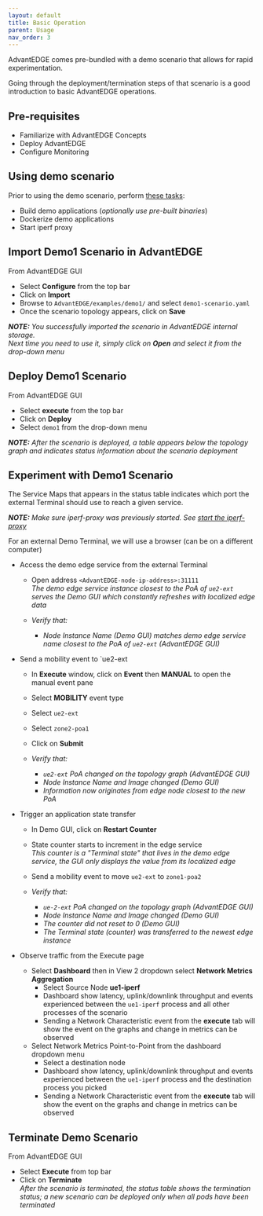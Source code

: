 ```yaml
---
layout: default
title: Basic Operation
parent: Usage
nav_order: 3
---
```


AdvantEDGE comes pre-bundled with a demo scenario that allows for rapid experimentation.

Going through the deployment/termination steps of that scenario is a good introduction to basic AdvantEDGE operations.

## Pre-requisites
- Familiarize with AdvantEDGE Concepts
- Deploy AdvantEDGE
- Configure Monitoring

## Using demo scenario
Prior to using the demo scenario, perform [these tasks](https://github.com/InterDigitalInc/AdvantEDGE/blob/master/examples/demo1/README.md#using-the-scenario):
- Build demo applications (_optionally use pre-built binaries_)
- Dockerize demo applications
- Start iperf proxy

## Import Demo1 Scenario in AdvantEDGE
From AdvantEDGE GUI
- Select **Configure** from the top bar
- Click on **Import**
- Browse to `AdvantEDGE/examples/demo1/` and select `demo1-scenario.yaml`
- Once the scenario topology appears, click on **Save**

_**NOTE:** You successfully imported the scenario in AdvantEDGE internal storage. <br>Next time you need to use it, simply click on **Open** and select it from the drop-down menu_

## Deploy Demo1 Scenario
From AdvantEDGE GUI
- Select **execute** from the top bar
- Click on **Deploy**
- Select `demo1` from the drop-down menu

_**NOTE:** After the scenario is deployed, a table appears below the topology graph and indicates status information about the scenario deployment_

## Experiment with Demo1 Scenario
The Service Maps that appears in the status table indicates which port the external Terminal should use to reach a given service.

_**NOTE:** Make sure iperf-proxy was previously started. See [start the iperf-proxy](https://github.com/InterDigitalInc/AdvantEDGE/blob/master/examples/demo1/README.md#start-iperf-proxy)_

For an external Demo Terminal, we will use a browser (can be on a different computer)

- Access the demo edge service from the external Terminal
  - Open address `<AdvantEDGE-node-ip-address>:31111` <br> _The demo edge service instance closest to the PoA of `ue2-ext` serves the Demo GUI which constantly refreshes with localized edge data_

  - _Verify that:_
    - _Node Instance Name (Demo GUI) matches demo edge service name closest to the PoA of `ue2-ext` (AdvantEDGE GUI)_

- Send a mobility event to `ue2-ext
  - In **Execute** window, click on **Event** then **MANUAL** to open the manual event pane
  - Select **MOBILITY** event type
  - Select `ue2-ext`
  - Select `zone2-poa1`
  - Click on **Submit**

  - _Verify that:_
    - _`ue2-ext` PoA changed on the topology graph (AdvantEDGE GUI)_
    - _Node Instance Name and Image changed (Demo GUI)_
    - _Information now originates from edge node closest to the new PoA_

- Trigger an application state transfer
  - In Demo GUI, click on **Restart Counter**
  - State counter starts to increment in the edge service <br>_This counter is a "Terminal state" that lives in the demo edge service, the GUI only displays the value from its localized edge_
  - Send a mobility event to move `ue2-ext` to `zone1-poa2`

  - _Verify that:_
    - _`ue-2-ext` PoA changed on the topology graph (AdvantEDGE GUI)_
    - _Node Instance Name and Image changed (Demo GUI)_
    - _The counter did not reset to 0 (Demo GUI)_
    - _The Terminal state (counter) was transferred to the newest edge instance_

- Observe traffic from the Execute page
  - Select **Dashboard** then in View 2 dropdown select **Network Metrics Aggregation**
    - Select Source Node **ue1-iperf**
    - Dashboard show latency, uplink/downlink throughput and events experienced between the `ue1-iperf` process and all other processes of the scenario
    - Sending a Network Characteristic event from the **execute** tab will show the event on the graphs and change in metrics can be observed
  - Select Network Metrics Point-to-Point from the dashboard dropdown menu
    - Select a destination node
    - Dashboard show latency, uplink/downlink throughput and events experienced between the `ue1-iperf` process and the destination process you picked
    - Sending a Network Characteristic event from the **execute** tab will show the event on the graphs and change in metrics can be observed

## Terminate Demo Scenario
From AdvantEDGE GUI
  - Select **Execute** from top bar
  - Click on **Terminate** <br>_After the scenario is terminated, the status table shows the termination status; a new scenario can be deployed only when all pods have been terminated_
